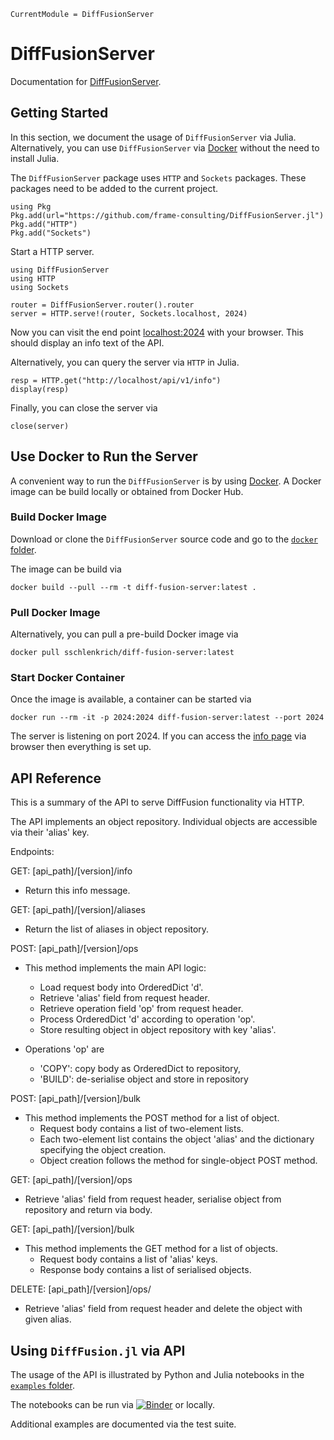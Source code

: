 ```@meta
CurrentModule = DiffFusionServer
```

# DiffFusionServer

Documentation for [DiffFusionServer](https://github.com/frame-consulting/DiffFusionServer.jl).

## Getting Started

In this section, we document the usage of `DiffFusionServer` via Julia. Alternatively, you can use `DiffFusionServer` via [Docker](https://en.wikipedia.org/wiki/Docker_(software)) without the need to install Julia.

The `DiffFusionServer` package uses `HTTP` and `Sockets` packages. These packages need to be added to the current project.

```
using Pkg
Pkg.add(url="https://github.com/frame-consulting/DiffFusionServer.jl")
Pkg.add("HTTP")
Pkg.add("Sockets")
```

Start a HTTP server.

```
using DiffFusionServer
using HTTP
using Sockets

router = DiffFusionServer.router().router
server = HTTP.serve!(router, Sockets.localhost, 2024)
```

Now you can visit the end point [localhost:2024](http://localhost:2024/api/v1/info) with your browser. This should display an info text of the API.

Alternatively, you can query the server via `HTTP` in Julia.

```
resp = HTTP.get("http://localhost/api/v1/info")
display(resp)
```

Finally, you can close the server via

```
close(server)
```

## Use Docker to Run the Server

A convenient way to run the `DiffFusionServer` is by using [Docker](https://en.wikipedia.org/wiki/Docker_(software)). A Docker image can be build locally or obtained from Docker Hub.

### Build Docker Image

Download or clone the `DiffFusionServer` source code and go to the [`docker` folder](https://github.com/frame-consulting/DiffFusionServer.jl/tree/main/docker).

The image can be build via

```
docker build --pull --rm -t diff-fusion-server:latest .
```

### Pull Docker Image

Alternatively, you can pull a pre-build Docker image via

```
docker pull sschlenkrich/diff-fusion-server:latest
```

### Start Docker Container

Once the image is available, a container can be started via

    docker run --rm -it -p 2024:2024 diff-fusion-server:latest --port 2024

The server is listening on port 2024. If you can access the [info page](http://localhost:2024/api/v1/info) via browser then everything is set up.

## API Reference

This is a summary of the API to serve DiffFusion functionality via HTTP.

The API implements an object repository. Individual objects are accessible
via their 'alias' key.

Endpoints:

GET: [api_path]/[version]/info

- Return this info message.

GET: [api_path]/[version]/aliases

- Return the list of aliases in object repository.

POST: [api_path]/[version]/ops

- This method implements the main API logic:
  - Load request body into OrderedDict 'd'.
  - Retrieve 'alias' field from  request header.
  - Retrieve operation field 'op' from request header.
  - Process OrderedDict 'd' according to operation 'op'.
  - Store resulting object in object repository with key 'alias'.

- Operations 'op' are
  - 'COPY': copy body as OrderedDict to repository,
  - 'BUILD': de-serialise object and store in repository

POST: [api_path]/[version]/bulk

- This method implements the POST method for a list of object.
  - Request body contains a list of two-element lists.
  - Each two-element list contains the object 'alias' and the
    dictionary specifying the object creation.
  - Object creation follows the method for single-object POST
    method.

GET: [api_path]/[version]/ops

- Retrieve 'alias' field from  request header, serialise object from
  repository and return via body.

GET: [api_path]/[version]/bulk

- This method implements the GET method for a list of objects.
  - Request body contains a list of 'alias' keys.
  - Response body contains a list of serialised objects.

DELETE: [api_path]/[version]/ops/

- Retrieve 'alias' field from  request header and delete the object
  with given alias.

## Using `DiffFusion.jl` via API

The usage of the API is illustrated by Python and Julia notebooks in the [`examples` folder](https://github.com/frame-consulting/DiffFusionServer.jl/tree/main/examples).

The notebooks can be run via [![Binder](https://mybinder.org/badge_logo.svg)](https://mybinder.org/v2/gh/frame-consulting/DiffFusionServer.jl/v0.0.2?labpath=examples) or locally.

Additional examples are documented via the test suite.
